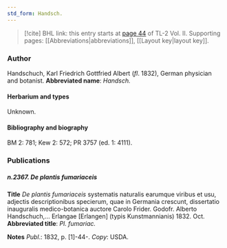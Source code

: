 ```yaml
---
std_form: Handsch.
---
```


> [!cite] BHL link: this entry starts at [page 44](https://www.biodiversitylibrary.org/page/33068286) of TL-2 Vol. II.
> Supporting pages: [[Abbreviations|abbreviations]], [[Layout key|layout key]].

### Author

Handschuch, Karl Friedrich Gottfried Albert (*fl*. 1832), German physician and botanist. 
**Abbreviated name**: *Handsch.*

#### Herbarium and types

Unknown.

#### Bibliography and biography

BM 2: 781; Kew 2: 572; PR 3757 (ed. 1: 4111).

### Publications

##### n.2367. De plantis fumariaceis

**Title**
*De plantis fumariaceis* systematis naturalis earumque viribus et usu, adjectis descriptionibus specierum, quae in Germania crescunt, dissertatio inauguralis medico-botanica auctore Carolo Frider. Godofr. Alberto Handschuch,... Erlangae \[Erlangen\] (typis Kunstmannianis) 1832. Oct.
**Abbreviated title**: *Pl. fumariac.*

**Notes**
*Publ*.: 1832, p. \[1\]-44-. *Copy*: USDA.

